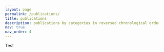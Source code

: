```yaml
---
layout: page
permalink: /publications/
title: publications
description: publications by categories in reversed chronological order. generated by jekyll-scholar.
nav: true
nav_order: 4
---
```


<!-- _pages/publications.md -->

<!-- Bibsearch Feature -->

<!--

{% include bib_search.liquid %}

<div class="publications">

{% bibliography %}

</div>

-->

Test